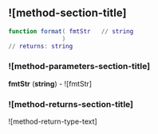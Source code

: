 ## ![method-section-title]


```lua
function format( fmtStr   // string
               )
// returns: string
```


### ![method-parameters-section-title]

**fmtStr** (**string**) - ![fmtStr]

### ![method-returns-section-title]

![method-return-type-text]

